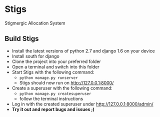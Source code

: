 Stigs
=====

Stigmergic Allocation System

Build Stigs
-----------

* Install the latest versions of python 2.7 and django 1.6 on your device
* Install south for django
* Clone the project into your preferred folder
* Open a terminal and switch into this folder
* Start Stigs with the following command:
    * `python manage.py runserver`
    * Stigs should now run on http://127.0.0.1:8000/
* Create a superuser with the following command:
    * `python manage.py createsuperuser`
    * follow the terminal instructions
* Log in with the created superuser under http://127.0.0.1:8000/admin/
* **Try it out and report bugs and issues ;)**